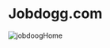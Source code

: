 # Jobdogg.com
![jobdoogHome](https://github.com/temesgen-zenebe/Jobdogg.com/assets/47834982/15a0595a-ed56-4944-a6ef-496874745b89)
